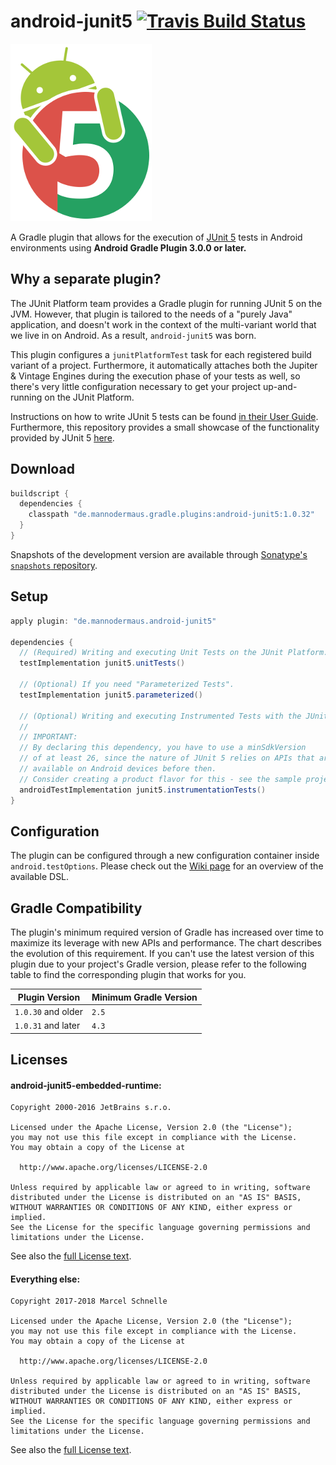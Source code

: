 # android-junit5 [![Travis Build Status](https://travis-ci.org/mannodermaus/android-junit5.svg?branch=master)][travisci]

![Logo](.images/logo.png)

A Gradle plugin that allows for the execution of [JUnit 5][junit5gh] tests in Android environments using **Android Gradle Plugin 3.0.0 or later.**

## Why a separate plugin?

The JUnit Platform team provides a Gradle plugin for running JUnit 5 on the JVM. However,
that plugin is tailored to the needs of a "purely Java" application, and doesn't work in
the context of the multi-variant world that we live in on Android. As a result, `android-junit5` was born.

This plugin configures a `junitPlatformTest` task for each registered build variant of a project.
Furthermore, it automatically attaches both the Jupiter & Vintage Engines
during the execution phase of your tests as well, so there's very little configuration
necessary to get your project up-and-running on the JUnit Platform.

Instructions on how to write JUnit 5 tests can be found [in their User Guide][junit5ug].
Furthermore, this repository provides a small showcase of the functionality provided by JUnit 5 [here][sampletests].

## Download

```groovy
buildscript {
  dependencies {
    classpath "de.mannodermaus.gradle.plugins:android-junit5:1.0.32"
  }
}
```

Snapshots of the development version are available through [Sonatype's `snapshots` repository][sonatyperepo].

## Setup

```groovy
apply plugin: "de.mannodermaus.android-junit5"

dependencies {
  // (Required) Writing and executing Unit Tests on the JUnit Platform.
  testImplementation junit5.unitTests()

  // (Optional) If you need "Parameterized Tests".
  testImplementation junit5.parameterized()

  // (Optional) Writing and executing Instrumented Tests with the JUnit Platform Runner.
  //
  // IMPORTANT:
  // By declaring this dependency, you have to use a minSdkVersion
  // of at least 26, since the nature of JUnit 5 relies on APIs that aren't
  // available on Android devices before then.
  // Consider creating a product flavor for this - see the sample project for details.
  androidTestImplementation junit5.instrumentationTests()
}
```

## Configuration

The plugin can be configured through a new configuration container inside `android.testOptions`.
Please check out the [Wiki page][wikiconfigpage] for an overview of the available DSL.

## Gradle Compatibility

The plugin's minimum required version of Gradle has increased over time to maximize its leverage with new APIs and performance.
The chart describes the evolution of this requirement. If you can't use the latest version of this plugin due to your
project's Gradle version, please refer to the following table to find the corresponding plugin that works for you.

|Plugin Version|Minimum Gradle Version|
|---|---|
|`1.0.30` and older|`2.5`|
|`1.0.31` and later|`4.3`|

## Licenses

#### android-junit5-embedded-runtime:

```
Copyright 2000-2016 JetBrains s.r.o.

Licensed under the Apache License, Version 2.0 (the "License");
you may not use this file except in compliance with the License.
You may obtain a copy of the License at

  http://www.apache.org/licenses/LICENSE-2.0

Unless required by applicable law or agreed to in writing, software
distributed under the License is distributed on an "AS IS" BASIS,
WITHOUT WARRANTIES OR CONDITIONS OF ANY KIND, either express or implied.
See the License for the specific language governing permissions and
limitations under the License.
```

See also the [full License text](android-junit5-embedded-runtime/LICENSE).

#### Everything else:

```
Copyright 2017-2018 Marcel Schnelle

Licensed under the Apache License, Version 2.0 (the "License");
you may not use this file except in compliance with the License.
You may obtain a copy of the License at

  http://www.apache.org/licenses/LICENSE-2.0

Unless required by applicable law or agreed to in writing, software
distributed under the License is distributed on an "AS IS" BASIS,
WITHOUT WARRANTIES OR CONDITIONS OF ANY KIND, either express or implied.
See the License for the specific language governing permissions and
limitations under the License.
```

See also the [full License text](LICENSE).



 [junit5gh]: https://github.com/junit-team/junit5
 [junit5ug]: https://junit.org/junit5/docs/current/user-guide
 [junit5config]: http://junit.org/junit5/docs/current/user-guide/#running-tests-build-gradle-junit-configure
 [travisci]: https://travis-ci.org/mannodermaus/android-junit5
 [as2issue]: https://github.com/mannodermaus/android-junit5/issues/19
 [jacoco]: http://www.eclemma.org/jacoco
 [sonatyperepo]: https://oss.sonatype.org/content/repositories/snapshots
 [sampletests]: sample/src/test
 [wikiconfigpage]: https://github.com/mannodermaus/android-junit5/wiki/Configuration-DSL
